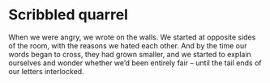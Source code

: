 Scribbled quarrel
=================When we were angry, we wrote on the walls. We started at opposite sides of the room, with the reasons we hated each other. And by the time our words began to cross, they had grown smaller, and we started to explain ourselves and wonder whether we’d been entirely fair – until the tail ends of our letters interlocked.